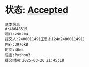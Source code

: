# 状态: [Accepted](http://xzmdsa.openjudge.cn/2025hw2/solution/48648515/)



```
基本信息
#:48648515
题目:250204
提交人:2400011491王思杰(24n2400011491)
内存:3976kB
时间:46ms
语言:Python3
提交时间:2025-03-20 21:45:18
```